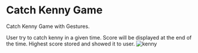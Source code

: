 # Catch Kenny Game
Catch Kenny Game with Gestures.

User try to catch kenny in a given time. Score will be displayed at the end of the time. Highest score stored and showed it to user.
![kenny](https://user-images.githubusercontent.com/60233157/115144906-cc975200-a057-11eb-9364-6bc719043fea.png)

